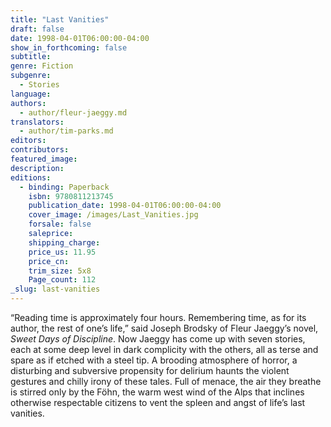 ```yaml
---
title: "Last Vanities"
draft: false
date: 1998-04-01T06:00:00-04:00
show_in_forthcoming: false
subtitle:
genre: Fiction
subgenre:
  - Stories
language:
authors:
  - author/fleur-jaeggy.md
translators:
  - author/tim-parks.md
editors:
contributors:
featured_image:
description:
editions:
  - binding: Paperback
    isbn: 9780811213745
    publication_date: 1998-04-01T06:00:00-04:00
    cover_image: /images/Last_Vanities.jpg
    forsale: false
    saleprice:
    shipping_charge:
    price_us: 11.95
    price_cn:
    trim_size: 5x8
    Page_count: 112
_slug: last-vanities
---
```


“Reading time is approximately four hours. Remembering time, as for its author, the rest of one’s life,” said Joseph Brodsky of Fleur Jaeggy’s novel, _Sweet Days of Discipline_. Now Jaeggy has come up with seven stories, each at some deep level in dark complicity with the others, all as terse and spare as if etched with a steel tip. A brooding atmosphere of horror, a disturbing and subversive propensity for delirium haunts the violent gestures and chilly irony of these tales. Full of menace, the air they breathe is stirred only by the Föhn, the warm west wind of the Alps that inclines otherwise respectable citizens to vent the spleen and angst of life’s last vanities.

